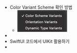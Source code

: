- Color Variant Scheme 확인 방법
	- ![스크린샷 2023-07-25 오후 9.27.49.png](../assets/스크린샷_2023-07-25_오후_9.27.49_1690288133766_0.png)
-
- SwiftUI 코드에서 UIKit 활용하기
-